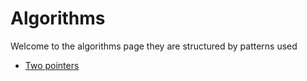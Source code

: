 # Algorithms 

Welcome to the algorithms page they are structured by patterns used 

- [Two pointers](./src/main/java/ro/alexil/algorithms/twopointers/README.md)


  

